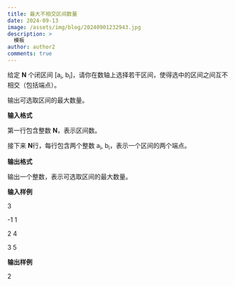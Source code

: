 ```yaml
---
title: 最大不相交区间数量
date: 2024-09-13
image: /assets/img/blog/20240901232943.jpg
description: >
  模板
author: author2
comments: true
---
```


给定 **N** 个闭区间 [a<sub>i</sub>, b<sub>i</sub>]，请你在数轴上选择若干区间，使得选中的区间之间互不相交（包括端点）。

输出可选取区间的最大数量。

**输入格式**

第一行包含整数 **N**，表示区间数。

接下来 **N**行，每行包含两个整数 a<sub>i</sub>, b<sub>i</sub>，表示一个区间的两个端点。

**输出格式**

输出一个整数，表示可选取区间的最大数量。

**输入样例**

<p>3</p>
<p>-1 1</p>
<p>2 4</p>
<p>3 5</p>

**输出样例**

<p>2</p>
